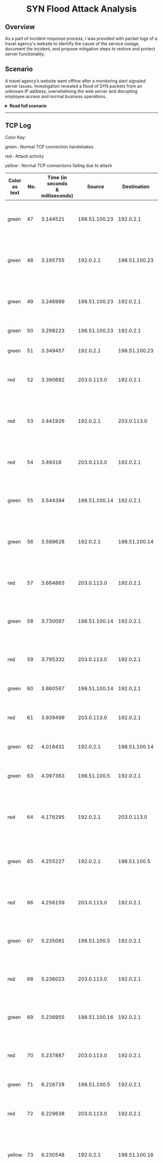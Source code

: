 # <p align="center"> SYN Flood Attack Analysis </p>

## Overview

As a part of incident response process, I was provided with packet logs of a travel agency's website to identify the cause of the service outage, document the incident, and propose mitigation steps to restore and protect server functionality.

## Scenario

A travel agency’s website went offline after a monitoring alert signaled server issues. Investigation revealed a flood of SYN packets from an unknown IP address, overwhelming the web server and disrupting employee access and normal business operations.

<details>
<summary><strong>Read full scenario</strong></summary>

You work as a security analyst for a travel agency that advertises sales and promotions on the company’s website. The employees of the company regularly access the company’s sales webpage to search for vacation packages for customers.
One afternoon, you receive an automated alert from your monitoring system indicating a problem with the web server. You attempt to visit the company’s website, but you receive a connection timeout error message in your browser.
You use a packet sniffer to capture data packets in transit to and from the web server. You notice a large number of TCP SYN requests coming from an unfamiliar IP address. The web server appears to be overwhelmed by the volume of incoming traffic and is losing its ability to respond to the abnormally large number of SYN requests. You suspect the server is under attack by a malicious actor. 
You take the server offline temporarily so that the machine can recover and return to a normal operating status. You also configure the company’s firewall to block the IP address that was sending the abnormal number of SYN requests. You know that your IP blocking solution won’t last long, as an attacker can spoof other IP addresses to get around this block. You need to alert your manager about this problem quickly and discuss the next steps to stop this attacker and prevent this problem from happening again. You will need to be prepared to tell your boss about the type of attack you discovered and how it was affecting the web server and employees.

</details>

---

## TCP Log

Color Key:

green : Normal TCP connection handshakes

red : Attack activity

yellow : Normal TCP connections failing due to attack

<small>

| Color <br>as text | No. | Time (in seconds <br>& milliseconds) | Source  | Destination  | Protocol | Info |
| --- | --- | --- | --- | --- | --- | --- |
| green | 47 | 3.144521 | 198.51.100.23 | 192.0.2.1 | TCP | 42584->443 [SYN] Seq=0 Win-5792 Len=120... |
| green | 48 | 3.195755 | 192.0.2.1 | 198.51.100.23 | TCP | 443->42584 [SYN, ACK] Seq=0 Win-5792 Len=120... |
| green | 49 | 3.246989 | 198.51.100.23 | 192.0.2.1 | TCP | 42584->443 [ACK] Seq=1 Win-5792 Len=120... |
| green | 50 | 3.298223 | 198.51.100.23 | 192.0.2.1 | HTTP  | GET  /sales.html HTTP/1.1 |
| green | 51 | 3.349457 | 192.0.2.1 | 198.51.100.23 | HTTP  | HTTP/1.1 200 OK (text/html) |
| red | 52 | 3.390692 | 203.0.113.0 | 192.0.2.1 | TCP | 54770->443 [SYN] Seq=0 Win=5792 Len=0... |
| red | 53 | 3.441926 | 192.0.2.1 | 203.0.113.0 | TCP | 443->54770 [SYN, ACK] Seq=0 Win-5792 Len=120... |
| red | 54 | 3.49316 | 203.0.113.0 | 192.0.2.1 | TCP | 54770->443 [ACK Seq=1 Win=5792 Len=0... |
| green | 55 | 3.544394 | 198.51.100.14 | 192.0.2.1 | TCP | 14785->443 [SYN] Seq=0 Win-5792 Len=120... |
| green | 56 | 3.599628 | 192.0.2.1 | 198.51.100.14 | TCP | 443->14785 [SYN, ACK] Seq=0 Win-5792 Len=120... |
| red | 57 | 3.664863 | 203.0.113.0 | 192.0.2.1 | TCP | 54770->443 [SYN] Seq=0 Win=5792 Len=0... |
| green | 58 | 3.730097 | 198.51.100.14 | 192.0.2.1 | TCP | 14785->443 [ACK] Seq=1 Win-5792 Len=120... |
| red | 59 | 3.795332 | 203.0.113.0 | 192.0.2.1 | TCP | 54770->443 [SYN] Seq=0 Win-5792 Len=120... |
| green | 60 | 3.860567 | 198.51.100.14 | 192.0.2.1 | HTTP  | GET  /sales.html HTTP/1.1 |
| red | 61 | 3.939499 | 203.0.113.0 | 192.0.2.1 | TCP | 54770->443 [SYN] Seq=0 Win-5792 Len=120... |
| green | 62 | 4.018431 | 192.0.2.1 | 198.51.100.14 | HTTP  | HTTP/1.1 200 OK (text/html) |
| green | 63 | 4.097363 | 198.51.100.5 | 192.0.2.1 | TCP | 33638->443 [SYN] Seq=0 Win-5792 Len=120... |
| red | 64 | 4.176295 | 192.0.2.1 | 203.0.113.0 | TCP | 443->54770 [SYN, ACK] Seq=0 Win-5792 Len=120... |
| green | 65 | 4.255227 | 192.0.2.1 | 198.51.100.5 | TCP | 443->33638 [SYN, ACK] Seq=0 Win-5792 Len=120... |
| red | 66 | 4.256159 | 203.0.113.0 | 192.0.2.1 | TCP | 54770->443 [SYN] Seq=0 Win=5792 Len=0... |
| green | 67 | 5.235091 | 198.51.100.5 | 192.0.2.1 | TCP | 33638->443 [ACK] Seq=1 Win-5792 Len=120... |
| red | 68 | 5.236023 | 203.0.113.0 | 192.0.2.1 | TCP | 54770->443 [SYN] Seq=0 Win=5792 Len=0... |
| green | 69 | 5.236955 | 198.51.100.16 | 192.0.2.1 | TCP | 32641->443 [SYN] Seq=0 Win-5792 Len=120... |
| red | 70 | 5.237887 | 203.0.113.0 | 192.0.2.1 | TCP | 54770->443 [SYN] Seq=0 Win=5792 Len=0... |
| green | 71 | 6.228728 | 198.51.100.5 | 192.0.2.1 | HTTP  | GET  /sales.html HTTP/1.1 |
| red | 72 | 6.229638 | 203.0.113.0 | 192.0.2.1 | TCP | 54770->443 [SYN] Seq=0 Win=5792 Len=0... |
| yellow | 73 | 6.230548 | 192.0.2.1 | 198.51.100.16 | TCP | 443->32641 [RST, ACK] Seq=0 Win-5792 Len=120... |
| red | 74 | 6.330539 | 203.0.113.0 | 192.0.2.1 | TCP | 54770->443 [SYN] Seq=0 Win=5792 Len=0... |
| green | 75 | 6.330885 | 198.51.100.7 | 192.0.2.1 | TCP | 42584->443 [SYN] Seq=0 Win=5792 Len=0... |
| red | 76 | 6.331231 | 203.0.113.0 | 192.0.2.1 | TCP | 54770->443 [SYN] Seq=0 Win=5792 Len=0... |
| yellow | 77 | 7.330577 | 192.0.2.1 | 198.51.100.5 | TCP | HTTP/1.1 504 Gateway Time-out (text/html) |
| red | 78 | 7.351323 | 203.0.113.0 | 192.0.2.1 | TCP | 54770->443 [SYN] Seq=0 Win=5792 Len=0... |
| green | 79 | 7.360768 | 198.51.100.22 | 192.0.2.1 | TCP | 6345->443 [SYN] Seq=0 Win=5792 Len=0... |
| yellow | 80 | 7.380773 | 192.0.2.1 | 198.51.100.7 | TCP | 443->42584 [RST, ACK] Seq=1 Win-5792 Len=120... |
| red | 81 | 7.380878 | 203.0.113.0 | 192.0.2.1 | TCP | 54770->443 [SYN] Seq=0 Win=5792 Len=0... |
| red | 82 | 7.383879 | 203.0.113.0 | 192.0.2.1 | TCP | 54770->443 [SYN] Seq=0 Win=5792 Len=0... |
| red | 83 | 7.482754 | 192.0.2.1 | 203.0.113.0 | TCP | 443->54770 [RST, ACK] Seq=1 Win=5792 Len=0... |
| red | 84 | 7.581629 | 203.0.113.0 | 192.0.2.1 | TCP | 54770->443 [SYN] Seq=0 Win=5792 Len=0... |
| yellow | 85 | 7.680504 | 192.0.2.1 | 198.51.100.22 | TCP | 443->6345 [RST, ACK] Seq=1 Win=5792 Len=0... |
| red | 86 | 7.709377 | 203.0.113.0 | 192.0.2.1 | TCP | 54770->443 [SYN] Seq=0 Win=5792 Len=0... |
| red | 87 | 7.738241 | 203.0.113.0 | 192.0.2.1 | TCP | 54770->443 [SYN] Seq=0 Win=5792 Len=0... |
| red | 88 | 7.767105 | 203.0.113.0 | 192.0.2.1 | TCP | 54770->443 [SYN] Seq=0 Win=5792 Len=0... |
| red | 89 | 13.895969 | 192.0.2.1 | 203.0.113.0 | TCP | 443->54770 [RST, ACK] Seq=1 Win=5792 Len=0... |
| red | 90 | 13.919832 | 203.0.113.0 | 192.0.2.1 | TCP | 54770->443 [SYN] Seq=0 Win=5792 Len=0... |
| red | 91 | 13.943695 | 203.0.113.0 | 192.0.2.1 | TCP | 54770->443 [SYN] Seq=0 Win=5792 Len=0... |
| yellow | 92 | 13.967558 | 192.0.2.1 | 198.51.100.16 | TCP | 443->32641 [RST, ACK] Seq=1 Win-5792 Len=120... |
| red | 93 | 13.991421 | 203.0.113.0 | 192.0.2.1 | TCP | 54770->443 [SYN] Seq=0 Win=5792 Len=0... |
| red | 94 | 14.015245 | 203.0.113.0 | 192.0.2.1 | TCP | 54770->443 [SYN] Seq=0 Win=5792 Len=0... |
| red | 95 | 14.439072 | 192.0.2.1 | 203.0.113.0 | TCP | 443->54770 [RST, ACK] Seq=1 Win=5792 Len=0... |
| red | 96 | 14.862899 | 203.0.113.0 | 192.0.2.1 | TCP | 54770->443 [SYN] Seq=0 Win=5792 Len=0... |
| green | 97 | 14.886727 | 198.51.100.9 | 192.0.2.1 | TCP | 4631->443 [SYN] Seq=0 Win=5792 Len=0... |
| red | 98 | 15.310554 | 203.0.113.0 | 192.0.2.1 | TCP | 54770->443 [SYN] Seq=0 Win=5792 Len=0... |
| red | 99 | 15.734381 | 203.0.113.0 | 192.0.2.1 | TCP | 54770->443 [SYN] Seq=0 Win=5792 Len=0... |
| red | 100 | 16.158208 | 192.0.2.1 | 203.0.113.0 | TCP | 443->54770 [RST, ACK] Seq=1 Win=5792 Len=0... |
| red | 101 | 16.582035 | 203.0.113.0 | 192.0.2.1 | TCP | 54770->443 [SYN] Seq=0 Win=5792 Len=0... |
| red | 102 | 17.005862 | 203.0.113.0 | 192.0.2.1 | TCP | 54770->443 [SYN] Seq=0 Win=5792 Len=0... |
| red | 103 | 17.429678 | 192.0.2.1 | 203.0.113.0 | TCP | 443->54770 [RST, ACK] Seq=1 Win=5792 Len=0... |
| red | 104 | 17.452693 | 203.0.113.0 | 192.0.2.1 | TCP | 54770->443 [SYN] Seq=0 Win=5792 Len=0... |
| red | 105 | 17.475708 | 203.0.113.0 | 192.0.2.1 | TCP | 54770->443 [SYN] Seq=0 Win=5792 Len=0... |
| red | 106 | 17.498723 | 203.0.113.0 | 192.0.2.1 | TCP | 54770->443 [SYN] Seq=0 Win=5792 Len=0... |
| red | 107 | 17.521738 | 203.0.113.0 | 192.0.2.1 | TCP | 54770->443 [SYN] Seq=0 Win=5792 Len=0... |
| red | 108 | 17.544753 | 203.0.113.0 | 192.0.2.1 | TCP | 54770->443 [SYN] Seq=0 Win=5792 Len=0... |
| red | 109 | 17.567768 | 192.0.2.1 | 203.0.113.0 | TCP | 443->54770 [RST, ACK] Seq=1 Win=5792 Len=0... |
| red | 110 | 17.590783 | 203.0.113.0 | 192.0.2.1 | TCP | 54770->443 [SYN] Seq=0 Win=5792 Len=0... |
| red | 111 | 18.413795 | 203.0.113.0 | 192.0.2.1 | TCP | 54770->443 [SYN] Seq=0 Win=5792 Len=0... |
| red | 112 | 18.436807 | 203.0.113.0 | 192.0.2.1 | TCP | 54770->443 [SYN] Seq=0 Win=5792 Len=0... |
| red | 113 | 18.459819 | 203.0.113.0 | 192.0.2.1 | TCP | 54770->443 [SYN] Seq=0 Win=5792 Len=0... |
| red | 114 | 18.482831 | 203.0.113.0 | 192.0.2.1 | TCP | 54770->443 [SYN] Seq=0 Win=5792 Len=0... |
| red | 115 | 18.506655 | 203.0.113.0 | 192.0.2.1 | TCP | 54770->443 [SYN] Seq=0 Win=5792 Len=0... |
| red | 116 | 18.529667 | 203.0.113.0 | 192.0.2.1 | TCP | 54770->443 [SYN] Seq=0 Win=5792 Len=0... |
| red | 117 | 18.552679 | 192.0.2.1 | 203.0.113.0 | TCP | 443->54770 [RST, ACK] Seq=1 Win=5792 Len=0... |
| red | 118 | 18.875692 | 203.0.113.0 | 192.0.2.1 | TCP | 54770->443 [SYN] Seq=0 Win=5792 Len=0... |
| red | 119 | 19.198705 | 203.0.113.0 | 192.0.2.1 | TCP | 54770->443 [SYN] Seq=0 Win=5792 Len=0... |
| red | 120 | 19.521718 | 203.0.113.0 | 192.0.2.1 | TCP | 54770->443 [SYN] Seq=0 Win=5792 Len=0... |
| yellow | 121 | 19.844731 | 192.0.2.1 | 198.51.100.9 | TCP | 443->4631 [RST, ACK] Seq=1 Win=5792 Len=0... |
| red | 122 | 20.167744 | 203.0.113.0 | 192.0.2.1 | TCP | 54770->443 [SYN] Seq=0 Win=5792 Len=0... |
| red | 123 | 20.490757 | 203.0.113.0 | 192.0.2.1 | TCP | 54770->443 [SYN] Seq=0 Win=5792 Len=0... |
| red | 124 | 20.81377 | 192.0.2.1 | 203.0.113.0 | TCP | 443->54770 [RST, ACK] Seq=1 Win=5792 Len=0... |
| red | 125 | 21.136783 | 203.0.113.0 | 192.0.2.1 | TCP | 54770->443 [SYN] Seq=0 Win=5792 Len=0... |
| red | 126 | 21.459796 | 203.0.113.0 | 192.0.2.1 | TCP | 54770->443 [SYN] Seq=0 Win=5792 Len=0... |
| red | 127 | 21.782809 | 203.0.113.0 | 192.0.2.1 | TCP | 54770->443 [SYN] Seq=0 Win=5792 Len=0... |
| red | 128 | 22.105822 | 203.0.113.0 | 192.0.2.1 | TCP | 54770->443 [SYN] Seq=0 Win=5792 Len=0... |
| red | 129 | 22.428835 | 203.0.113.0 | 192.0.2.1 | TCP | 54770->443 [SYN] Seq=0 Win=5792 Len=0... |
| red | 130 | 22.751848 | 203.0.113.0 | 192.0.2.1 | TCP | 54770->443 [SYN] Seq=0 Win=5792 Len=0... |
| red | 131 | 23.074861 | 203.0.113.0 | 192.0.2.1 | TCP | 54770->443 [SYN] Seq=0 Win=5792 Len=0... |
| red | 132 | 23.397874 | 203.0.113.0 | 192.0.2.1 | TCP | 54770->443 [SYN] Seq=0 Win=5792 Len=0... |
| red | 133 | 23.720887 | 203.0.113.0 | 192.0.2.1 | TCP | 54770->443 [SYN] Seq=0 Win=5792 Len=0... |
| red | 134 | 24.0439 | 203.0.113.0 | 192.0.2.1 | TCP | 54770->443 [SYN] Seq=0 Win=5792 Len=0... |
| red | 135 | 24.366913 | 203.0.113.0 | 192.0.2.1 | TCP | 54770->443 [SYN] Seq=0 Win=5792 Len=0... |
| red | 136 | 24.689926 | 203.0.113.0 | 192.0.2.1 | TCP | 54770->443 [SYN] Seq=0 Win=5792 Len=0... |
| red | 137 | 25.012939 | 203.0.113.0 | 192.0.2.1 | TCP | 54770->443 [SYN] Seq=0 Win=5792 Len=0... |
| red | 138 | 25.335952 | 203.0.113.0 | 192.0.2.1 | TCP | 54770->443 [SYN] Seq=0 Win=5792 Len=0... |
| red | 139 | 25.658965 | 203.0.113.0 | 192.0.2.1 | TCP | 54770->443 [SYN] Seq=0 Win=5792 Len=0... |
| red | 140 | 25.981978 | 203.0.113.0 | 192.0.2.1 | TCP | 54770->443 [SYN] Seq=0 Win=5792 Len=0... |
| red | 141 | 26.304991 | 203.0.113.0 | 192.0.2.1 | TCP | 54770->443 [SYN] Seq=0 Win=5792 Len=0... |
| red | 142 | 26.628004 | 203.0.113.0 | 192.0.2.1 | TCP | 54770->443 [SYN] Seq=0 Win=5792 Len=0... |
| red | 143 | 26.951017 | 203.0.113.0 | 192.0.2.1 | TCP | 54770->443 [SYN] Seq=0 Win=5792 Len=0... |
| red | 144 | 27.27403 | 203.0.113.0 | 192.0.2.1 | TCP | 54770->443 [SYN] Seq=0 Win=5792 Len=0... |
| red | 145 | 27.597043 | 203.0.113.0 | 192.0.2.1 | TCP | 54770->443 [SYN] Seq=0 Win=5792 Len=0... |
| red | 146 | 27.920056 | 203.0.113.0 | 192.0.2.1 | TCP | 54770->443 [SYN] Seq=0 Win=5792 Len=0... |
| red | 147 | 28.243069 | 203.0.113.0 | 192.0.2.1 | TCP | 54770->443 [SYN] Seq=0 Win=5792 Len=0... |
| red | 148 | 28.566082 | 203.0.113.0 | 192.0.2.1 | TCP | 54770->443 [SYN] Seq=0 Win=5792 Len=0... |
| red | 149 | 28.889095 | 203.0.113.0 | 192.0.2.1 | TCP | 54770->443 [SYN] Seq=0 Win=5792 Len=0... |
| red | 150 | 29.212108 | 203.0.113.0 | 192.0.2.1 | TCP | 54770->443 [SYN] Seq=0 Win=5792 Len=0... |
| red | 151 | 29.535121 | 203.0.113.0 | 192.0.2.1 | TCP | 54770->443 [SYN] Seq=0 Win=5792 Len=0... |
| red | 152 | 29.858134 | 203.0.113.0 | 192.0.2.1 | TCP | 54770->443 [SYN] Seq=0 Win=5792 Len=0... |
| red | 153 | 30.181147 | 203.0.113.0 | 192.0.2.1 | TCP | 54770->443 [SYN] Seq=0 Win=5792 Len=0... |
| red | 154 | 30.50416 | 203.0.113.0 | 192.0.2.1 | TCP | 54770->443 [SYN] Seq=0 Win=5792 Len=0... |
| red | 155 | 30.827173 | 203.0.113.0 | 192.0.2.1 | TCP | 54770->443 [SYN] Seq=0 Win=5792 Len=0... |
| red | 156 | 31.150186 | 203.0.113.0 | 192.0.2.1 | TCP | 54770->443 [SYN] Seq=0 Win=5792 Len=0... |
| red | 157 | 31.473199 | 203.0.113.0 | 192.0.2.1 | TCP | 54770->443 [SYN] Seq=0 Win=5792 Len=0... |
| red | 158 | 31.796212 | 203.0.113.0 | 192.0.2.1 | TCP | 54770->443 [SYN] Seq=0 Win=5792 Len=0... |
| red | 159 | 32.119225 | 203.0.113.0 | 192.0.2.1 | TCP | 54770->443 [SYN] Seq=0 Win=5792 Len=0... |
| red | 160 | 32.442238 | 203.0.113.0 | 192.0.2.1 | TCP | 54770->443 [SYN] Seq=0 Win=5792 Len=0... |
| red | 161 | 32.765251 | 203.0.113.0 | 192.0.2.1 | TCP | 54770->443 [SYN] Seq=0 Win=5792 Len=0... |
| red | 162 | 33.088264 | 203.0.113.0 | 192.0.2.1 | TCP | 54770->443 [SYN] Seq=0 Win=5792 Len=0... |
| red | 163 | 33.411277 | 203.0.113.0 | 192.0.2.1 | TCP | 54770->443 [SYN] Seq=0 Win=5792 Len=0... |
| red | 164 | 33.73429 | 203.0.113.0 | 192.0.2.1 | TCP | 54770->443 [SYN] Seq=0 Win=5792 Len=0... |
| red | 165 | 34.057303 | 203.0.113.0 | 192.0.2.1 | TCP | 54770->443 [SYN] Seq=0 Win=5792 Len=0... |
| red | 166 | 34.380316 | 203.0.113.0 | 192.0.2.1 | TCP | 54770->443 [SYN] Seq=0 Win=5792 Len=0... |
| red | 167 | 34.703329 | 203.0.113.0 | 192.0.2.1 | TCP | 54770->443 [SYN] Seq=0 Win=5792 Len=0... |
| red | 168 | 35.026342 | 203.0.113.0 | 192.0.2.1 | TCP | 54770->443 [SYN] Seq=0 Win=5792 Len=0... |
| red | 169 | 35.349355 | 203.0.113.0 | 192.0.2.1 | TCP | 54770->443 [SYN] Seq=0 Win=5792 Len=0... |
| red | 170 | 35.672368 | 203.0.113.0 | 192.0.2.1 | TCP | 54770->443 [SYN] Seq=0 Win=5792 Len=0... |
| red | 171 | 35.995381 | 203.0.113.0 | 192.0.2.1 | TCP | 54770->443 [SYN] Seq=0 Win=5792 Len=0... |
| red | 172 | 36.318394 | 203.0.113.0 | 192.0.2.1 | TCP | 54770->443 [SYN] Seq=0 Win=5792 Len=0... |
| red | 173 | 36.641407 | 203.0.113.0 | 192.0.2.1 | TCP | 54770->443 [SYN] Seq=0 Win=5792 Len=0... |
| red | 174 | 36.96442 | 203.0.113.0 | 192.0.2.1 | TCP | 54770->443 [SYN] Seq=0 Win=5792 Len=0... |
| red | 175 | 37.287433 | 203.0.113.0 | 192.0.2.1 | TCP | 54770->443 [SYN] Seq=0 Win=5792 Len=0... |
| red | 176 | 37.610446 | 203.0.113.0 | 192.0.2.1 | TCP | 54770->443 [SYN] Seq=0 Win=5792 Len=0... |
| red | 177 | 37.933459 | 203.0.113.0 | 192.0.2.1 | TCP | 54770->443 [SYN] Seq=0 Win=5792 Len=0... |
| red | 178 | 38.256472 | 203.0.113.0 | 192.0.2.1 | TCP | 54770->443 [SYN] Seq=0 Win=5792 Len=0... |
| red | 179 | 38.579485 | 203.0.113.0 | 192.0.2.1 | TCP | 54770->443 [SYN] Seq=0 Win=5792 Len=0... |
| red | 180 | 38.902498 | 203.0.113.0 | 192.0.2.1 | TCP | 54770->443 [SYN] Seq=0 Win=5792 Len=0... |
| red | 181 | 39.225511 | 203.0.113.0 | 192.0.2.1 | TCP | 54770->443 [SYN] Seq=0 Win=5792 Len=0... |
| red | 182 | 39.548524 | 203.0.113.0 | 192.0.2.1 | TCP | 54770->443 [SYN] Seq=0 Win=5792 Len=0... |
| red | 183 | 39.871537 | 203.0.113.0 | 192.0.2.1 | TCP | 54770->443 [SYN] Seq=0 Win=5792 Len=0... |
| red | 184 | 40.19455 | 203.0.113.0 | 192.0.2.1 | TCP | 54770->443 [SYN] Seq=0 Win=5792 Len=0... |
| red | 185 | 40.517563 | 203.0.113.0 | 192.0.2.1 | TCP | 54770->443 [SYN] Seq=0 Win=5792 Len=0... |
| red | 186 | 40.840576 | 203.0.113.0 | 192.0.2.1 | TCP | 54770->443 [SYN] Seq=0 Win=5792 Len=0... |
| red | 187 | 41.163589 | 203.0.113.0 | 192.0.2.1 | TCP | 54770->443 [SYN] Seq=0 Win=5792 Len=0... |
| red | 188 | 41.486602 | 203.0.113.0 | 192.0.2.1 | TCP | 54770->443 [SYN] Seq=0 Win=5792 Len=0... |
| red | 189 | 41.809615 | 203.0.113.0 | 192.0.2.1 | TCP | 54770->443 [SYN] Seq=0 Win=5792 Len=0... |
| red | 190 | 42.132628 | 203.0.113.0 | 192.0.2.1 | TCP | 54770->443 [SYN] Seq=0 Win=5792 Len=0... |
| red | 191 | 42.455641 | 203.0.113.0 | 192.0.2.1 | TCP | 54770->443 [SYN] Seq=0 Win=5792 Len=0... |
| red | 192 | 42.778654 | 203.0.113.0 | 192.0.2.1 | TCP | 54770->443 [SYN] Seq=0 Win=5792 Len=0... |
| red | 193 | 43.101667 | 203.0.113.0 | 192.0.2.1 | TCP | 54770->443 [SYN] Seq=0 Win=5792 Len=0... |
| red | 194 | 43.42468 | 203.0.113.0 | 192.0.2.1 | TCP | 54770->443 [SYN] Seq=0 Win=5792 Len=0... |
| red | 195 | 43.747693 | 203.0.113.0 | 192.0.2.1 | TCP | 54770->443 [SYN] Seq=0 Win=5792 Len=0... |
| red | 196 | 44.070706 | 203.0.113.0 | 192.0.2.1 | TCP | 54770->443 [SYN] Seq=0 Win=5792 Len=0... |
| red | 197 | 44.393719 | 203.0.113.0 | 192.0.2.1 | TCP | 54770->443 [SYN] Seq=0 Win=5792 Len=0... |
| red | 198 | 44.716732 | 203.0.113.0 | 192.0.2.1 | TCP | 54770->443 [SYN] Seq=0 Win=5792 Len=0... |
| red | 199 | 45.039745 | 203.0.113.0 | 192.0.2.1 | TCP | 54770->443 [SYN] Seq=0 Win=5792 Len=0... |
| red | 200 | 45.362758 | 203.0.113.0 | 192.0.2.1 | TCP | 54770->443 [SYN] Seq=0 Win=5792 Len=0... |
| red | 201 | 45.685771 | 203.0.113.0 | 192.0.2.1 | TCP | 54770->443 [SYN] Seq=0 Win=5792 Len=0... |
| red | 202 | 46.008784 | 203.0.113.0 | 192.0.2.1 | TCP | 54770->443 [SYN] Seq=0 Win=5792 Len=0... |
| red | 203 | 46.331797 | 203.0.113.0 | 192.0.2.1 | TCP | 54770->443 [SYN] Seq=0 Win=5792 Len=0... |
| red | 204 | 46.65481 | 203.0.113.0 | 192.0.2.1 | TCP | 54770->443 [SYN] Seq=0 Win=5792 Len=0... |
| red | 205 | 46.977823 | 203.0.113.0 | 192.0.2.1 | TCP | 54770->443 [SYN] Seq=0 Win=5792 Len=0... |
| red | 206 | 47.300836 | 203.0.113.0 | 192.0.2.1 | TCP | 54770->443 [SYN] Seq=0 Win=5792 Len=0... |
| red | 207 | 47.623849 | 203.0.113.0 | 192.0.2.1 | TCP | 54770->443 [SYN] Seq=0 Win=5792 Len=0... |
| red | 208 | 47.946862 | 203.0.113.0 | 192.0.2.1 | TCP | 54770->443 [SYN] Seq=0 Win=5792 Len=0... |
| red | 209 | 48.269875 | 203.0.113.0 | 192.0.2.1 | TCP | 54770->443 [SYN] Seq=0 Win=5792 Len=0... |
| red | 210 | 48.592888 | 203.0.113.0 | 192.0.2.1 | TCP | 54770->443 [SYN] Seq=0 Win=5792 Len=0... |
| red | 211 | 48.915901 | 203.0.113.0 | 192.0.2.1 | TCP | 54770->443 [SYN] Seq=0 Win=5792 Len=0... |
| red | 212 | 49.238914 | 203.0.113.0 | 192.0.2.1 | TCP | 54770->443 [SYN] Seq=0 Win=5792 Len=0... |
| red | 213 | 49.561927 | 203.0.113.0 | 192.0.2.1 | TCP | 54770->443 [SYN] Seq=0 Win=5792 Len=0... |
| red | 214 | 49.88494 | 203.0.113.0 | 192.0.2.1 | TCP | 54770->443 [SYN] Seq=0 Win=5792 Len=0... |
| red | 214 | 50.207953 | 203.0.113.0 | 192.0.2.1 | TCP | 54770->443 [SYN] Seq=0 Win=5792 Len=0... |
| red | 214 | 50.530966 | 203.0.113.0 | 192.0.2.1 | TCP | 54770->443 [SYN] Seq=0 Win=5792 Len=0... |
| red | 214 | 50.853979 | 203.0.113.0 | 192.0.2.1 | TCP | 54770->443 [SYN] Seq=0 Win=5792 Len=0... |
| red | 214 | 51.176992 | 203.0.113.0 | 192.0.2.1 | TCP | 54770->443 [SYN] Seq=0 Win=5792 Len=0... |
| red | 214 | 51.500005 | 203.0.113.0 | 192.0.2.1 | TCP | 54770->443 [SYN] Seq=0 Win=5792 Len=0... |
| red | 214 | 51.823018 | 203.0.113.0 | 192.0.2.1 | TCP | 54770->443 [SYN] Seq=0 Win=5792 Len=0... |

</small>

---

## Cybersecurity Incident Report

### Section 1: Identification of the type of attack that may have caused this network interruption

The website’s timeout appears to be caused by DoS SYN flood attack. Logs indicate that IP 203.0.113.0 using port 54770, large number of SYN packets, overwhelming the server.

Until log item 72, the server continued to process requests, though it had many open ports waiting for "ACK" responses from the attacker's IP. However, by item 73, the server struggled to respond to legitimate users and started to send “RST ACK” responses, which forcefully reset connections and sent “Gateway timeout” error. 
After item 122, the server froze and ceased to respond.

---

### Section 2: How the attack is causing the website to malfunction

Website visitors normally establish a connection using three-way handshake:
1. A __SYN__ (synchronise) request is sent from the client to the server.
2. The server replies to the client with a __SYN-ACK__(synchronise-acknowledgement).
3. The client replies to the server with __ACK__ to confirm the connection.

Once complete, the two devices can exchange data. 
Under normal conditions (log item 47 to 51), this handshake and the HTTP request occur within ~0.2ms.
In this case, the attacker flooded the server with SYN packets, but never completed the handshake with an ACK. The server kept resources allocated for these half-open connections, ultimately overloading its capacity and freezing. 

The SYN attack disrupted business operations and could lead to financial losses, as it restricts the employees from performing normal business operations.

---

### Section 3: Recommended Mitigations

__Short term fix:__ Take the server offline temporarily so it can recover. Block the source IP address (203.0.113.0) using firewall.

__Other options:__
- Implement SYN rate limiting per source IP.
- Reduce SYN timeout window to free half-open connections more quickly.
- Configure the firewall or IDS/IPS to detect and block repeated SYN requests that are not followed by an ACK.

---
